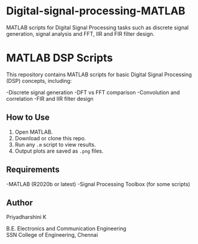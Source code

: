 # Digital-signal-processing-MATLAB
MATLAB scripts for Digital Signal Processing tasks such as discrete signal generation, signal analysis and FFT, IIR and FIR filter design.

# MATLAB DSP Scripts

This repository contains MATLAB scripts for basic Digital Signal Processing (DSP) concepts, including:

 -Discrete signal generation
 -DFT vs FFT comparison
 -Convolution and correlation
 -FIR and IIR filter design 

## How to Use

1. Open MATLAB.
2. Download or clone this repo.
3. Run any `.m` script to view results.
4. Output plots are saved as `.png` files.

## Requirements

 -MATLAB (R2020b or latest)
 -Signal Processing Toolbox (for some scripts)

## Author

Priyadharshini K

B.E. Electronics and Communication Engineering  
SSN College of Engineering, Chennai 
